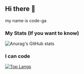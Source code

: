 ## Hi there 👋

my name is code-ga

### My Stats (If you want to know)

![Anurag's GitHub stats](https://github-readme-stats.vercel.app/api?username=code-ga&show_icons=true&theme=radical)

### I can code 

[![Top Langs](https://github-readme-stats.vercel.app/api/top-langs/?username=code-ga&layout=compact)](https://github.com/anuraghazra/github-readme-stats)

<!--
**tritranduc/tritranduc** is a ✨ _special_ ✨ repository because its `README.md` (this file) appears on your GitHub profile.

Here are some ideas to get you started:

- 🔭 I’m currently working on ...
- 🌱 I’m currently learning ...
- 👯 I’m looking to collaborate on ...
- 🤔 I’m looking for help with ...
- 💬 Ask me about ...
- 📫 How to reach me: ...
- 😄 Pronouns: ...
- ⚡ Fun fact: ...
-->
